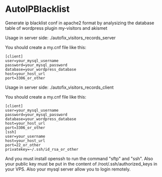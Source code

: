 AutoIPBlacklist
===============

Generate ip blacklist conf in apache2 format by analysizing the database table of wordpress plugin my-visitors and akismet

Usage in server side:
	./autofix_visitors_records_server

You should create a my.cnf file like this:

	[client]
	user=your_mysql_username
	password=your_mysql_password
	database=your_wordpress_database
	host=your_host_url
	port=3306_or_other

Usage in server side:
	./autofix_visitors_records_client

You should create a my.cnf file like this:

	[client]
	user=your_mysql_username
	password=your_mysql_password
	database=your_wordpress_database
	host=your_host_url
	port=3306_or_other
	[ssh]
	user=your_username
	host=your_host_url
	port=22_or_other
	privatekey=~/.ssh/id_rsa_or_other

And you must install openssh to run the command "sftp" and "ssh".
Also your public key must be put in the content of /root/.ssh/authorized_keys in your VPS.
Also your mysql server allow you to login remotely.